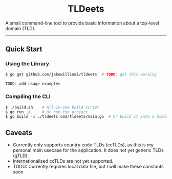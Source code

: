 <h1 align="center">TLDeets</h1>

A small command-line tool to provide basic information about a top-level domain (TLD).

---

## Quick Start

### Using the Library

```bash
$ go get github.com/jakewilliami/tldeets  # TODO: get this working
```

```go
TODO: add usage examples
```

### Compiling the CLI

```bash
$ ./build.sh    # All-in-one build script
$ go run ./...  # Or run the project
$ go build -o ./tldeets cmd/tldeets/main.go  # Or build it into a binary
```

## Caveats

  - Currently only supports country code TLDs (ccTLDs), as this is my personal main usecase for the application.  It does not yet generic TLDs (gTLD).
  - Internationalised ccTLDs are not yet supported.
  - TODO: Currently requires local data file, but I will make these constants soon
